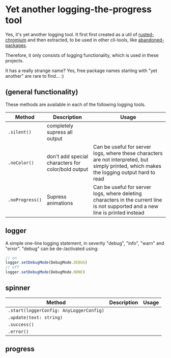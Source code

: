 # Yet another logging-the-progress tool

Yes, it's yet another logging tool. It first first created as a util of [rusted-chromium](https://github.com/BuZZ-T/rusted-chromium) and then extracted, to be used in other cli-tools, like [abandoned-packages](https://github.com/BuZZ-T/abandoned-packages).

Therefore, it only consists of logging functionality, which is used in these projects.

It has a really strange name? Yes, free package names starting with "yet another" are rare to find... :)

## (general functionality)

These methods are available in each of the following logging tools.

| Method | Description | Usage
|-|-|-
| `.silent()` | completely supress all output | |
| `.noColor()` | don't add special characters for color/bold output | Can be useful for server logs, where these characters are not interpreted, but simply printed, which makes the logging output hard to read |
| `.noProgress()` | Supress animations | Can be useful for server logs, where deleting characters in the current line is not supported and a new line is  printed instead |


## logger

A simple one-line logging statement, in severity "debug", "info", "warn" and "error".
"debug" can be de-/activated using:
```js
// on
logger.setDebugMode(DebugMode.DEBUG)
// off
logger.setDebugMode(DebugMode.NONE)
```

## spinner

| Method | Description | Usage
|-|-|-
| `.start(loggerConfig: AnyLoggerConfig)` | | |
| `.update(text: string)` | | |
| `.success()` | | |
| `.error()` | | |

## progress
